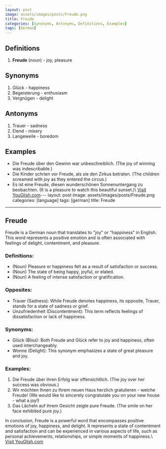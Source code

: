 ```yaml
---
layout: post
image: assets/images/posts/Freude.png
title: Freude
categories: [Synonyms, Antonyms, Definitions, Examples]
tags: [German]
---
```


## Definitions

1. **Freude** (noun) - joy, pleasure

## Synonyms

1. Glück - happiness
2. Begeisterung - enthusiasm
3. Vergnügen - delight

## Antonyms

1. Trauer - sadness
2. Elend - misery
3. Langeweile - boredom

## Examples

- Die Freude über den Gewinn war unbeschreiblich. (The joy of winning was indescribable.)
- Die Kinder schrien vor Freude, als sie den Zirkus betraten. (The children screamed with joy as they entered the circus.)
- Es ist eine Freude, diesen wunderschönen Sonnenuntergang zu beobachten. (It is a pleasure to watch this beautiful sunset.)\ <a id="yg-widget-0" class="youglish-widget" data-query="Freude" data-lang="german" data-components="8412" data-auto-start="0" data-bkg-color="theme_light" data-title="How%20to%20pronounce%20Freude%20in%20German"  rel="nofollow" href="https://youglish.com">Visit YouGlish.com</a><script async src="https://youglish.com/public/emb/widget.js" charset="utf-8"></script>---
layout: post
image: assets/images/posts/Freude.png
categories: [language]
tags: [german]
title: Freude
---

## Freude

Freude is a German noun that translates to "joy" or "happiness" in English. This word represents a positive emotion and is often associated with feelings of delight, contentment, and pleasure. 

### Definitions:
- (Noun) Pleasure or happiness felt as a result of satisfaction or success.
- (Noun) The state of being happy, joyful, or elated.
- (Noun) A feeling of intense satisfaction or gratification.

### Opposites:
- Trauer (Sadness): While Freude denotes happiness, its opposite, Trauer, stands for a state of sadness or grief.
- Unzufriedenheit (Discontentment): This term reflects feelings of dissatisfaction or lack of happiness.

### Synonyms:
- Glück (Bliss): Both Freude and Glück refer to joy and happiness, often used interchangeably.
- Wonne (Delight): This synonym emphasizes a state of great pleasure and joy.

### Examples:
1. Die Freude über ihren Erfolg war offensichtlich. (The joy over her success was obvious.)
2. Wir möchten Ihnen zu Ihrem neuen Haus herzlich gratulieren - welche Freude! (We would like to sincerely congratulate you on your new house - what a joy!)
3. Das Lächeln auf ihrem Gesicht zeigte pure Freude. (The smile on her face exhibited pure joy.)

In conclusion, Freude is a powerful word that encompasses positive emotions of joy, happiness, and delight. It represents a state of contentment and satisfaction and can be experienced in various aspects of life, such as personal achievements, relationships, or simple moments of happiness.\ <a id="yg-widget-0" class="youglish-widget" data-query="Freude" data-lang="german" data-components="8412" data-auto-start="0" data-bkg-color="theme_light" data-title="How%20to%20pronounce%20Freude%20in%20German"  rel="nofollow" href="https://youglish.com">Visit YouGlish.com</a><script async src="https://youglish.com/public/emb/widget.js" charset="utf-8"></script>